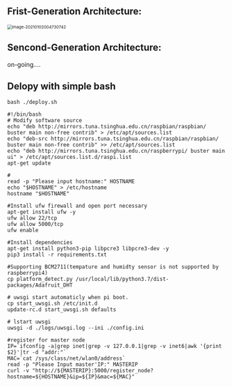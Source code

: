 ## Frist-Generation Architecture:

<img src="https://typora-markdown.oss-cn-shanghai.aliyuncs.com/img/image-20210102004730742.png" alt="image-20210102004730742" style="zoom: 67%;" />

## Sencond-Generation Architecture:
on-going....

## Delopy with simple bash


```
bash ./deploy.sh
```

```
#!/bin/bash
# Modify software source
echo "deb http://mirrors.tuna.tsinghua.edu.cn/raspbian/raspbian/ buster main non-free contrib" > /etc/apt/sources.list
echo "deb-src http://mirrors.tuna.tsinghua.edu.cn/raspbian/raspbian/ buster main non-free contrib" >> /etc/apt/sources.list
echo "deb http://mirrors.tuna.tsinghua.edu.cn/raspberrypi/ buster main ui" > /etc/apt/sources.list.d/raspi.list
apt-get update

#
read -p "Please input hostname:" HOSTNAME
echo "$HOSTNAME" > /etc/hostname
hostname "$HOSTNAME"

#Install ufw firewall and open port necessary
apt-get install ufw -y
ufw allow 22/tcp
ufw allow 5000/tcp
ufw enable

#Install dependencies
apt-get install python3-pip libpcre3 libpcre3-dev -y
pip3 install -r requirements.txt

#Supporting BCM2711(tempature and humidty sensor is not supported by raspberrypi4) 
cp platform_detect.py /usr/local/lib/python3.7/dist-packages/Adafruit_DHT

# uwsgi start automaticly when pi boot.
cp start_uwsgi.sh /etc/init.d
update-rc.d start_uwsgi.sh defaults

# lstart uwsgi
uwsgi -d ./logs/uwsgi.log --ini ./config.ini

#register for master node
IP=`ifconfig -a|grep inet|grep -v 127.0.0.1|grep -v inet6|awk '{print $2}'|tr -d "addr:"`
MAC=`cat /sys/class/net/wlan0/address`
read -p "Please Input master'IP:" MASTERIP
curl -v "http://${MASTERIP}:5000/register_node?hostname=${HOSTNAME}&ip=${IP}&mac=${MAC}"

```